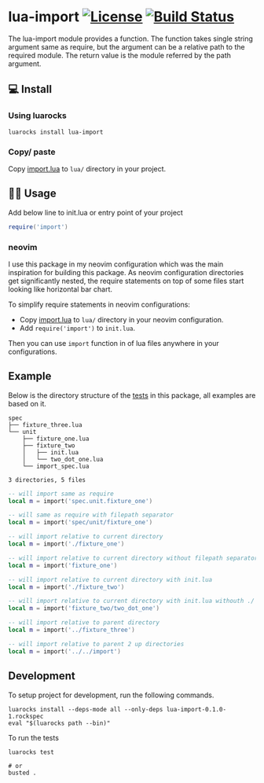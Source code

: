 # lua-import [![License](http://img.shields.io/badge/Licence-MIT-brightgreen.svg)](LICENSE) [![Build Status](https://github.com/yogeshlonkar/lua-import/actions/workflows/on-push.yml/badge.svg)](https://github.com/yogeshlonkar/lua-import/actions)
The lua-import module provides a function.
The function takes single string argument same as require, but the argument can be a relative path to the required module.
The return value is the module referred by the path argument.

## 💻 Install
    
### Using luarocks

``` shell
luarocks install lua-import
```

### Copy/ paste

Copy [import.lua](import.lua) to `lua/` directory in your project.

## 🧑‍💻  Usage 

Add below line to init.lua or entry point of your project

```lua
require('import')
```

### neovim

I use this package in my neovim configuration which was the main inspiration for building this package.
As neovim configuration directories get significantly nested, the require statements on top of some files start looking like horizontal bar chart.

To simplify require statements in neovim configurations:

- Copy [import.lua](import.lua) to `lua/` directory in your neovim configuration.
- Add `require('import')` to `init.lua`.

Then you can use `import` function in of lua files anywhere in your configurations.

## Example

Below is the directory structure of the [tests](spec) in this package, all examples are based on it.

```text
spec
├── fixture_three.lua
└── unit
    ├── fixture_one.lua
    ├── fixture_two
    │   ├── init.lua
    │   └── two_dot_one.lua
    └── import_spec.lua

3 directories, 5 files
```

```lua
-- will import same as require
local m = import('spec.unit.fixture_one')

-- will same as require with filepath separator
local m = import('spec/unit/fixture_one')

-- will import relative to current directory
local m = import('./fixture_one')

-- will import relative to current directory without filepath separator
local m = import('fixture_one')

-- will import relative to current directory with init.lua
local m = import('./fixture_two')

-- will import relative to current directory with init.lua withouth ./
local m = import('fixture_two/two_dot_one')

-- will import relative to parent directory
local m = import('../fixture_three')

-- will import relative to parent 2 up directories
local m = import('../../import')
```

## Development

To setup project for development, run the following commands.

```shell
luarocks install --deps-mode all --only-deps lua-import-0.1.0-1.rockspec
eval "$(luarocks path --bin)"
```

To run the tests

```shell
luarocks test

# or
busted .
```
